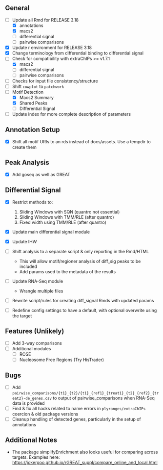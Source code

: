 ## General

- [ ] Update all Rmd for RELEASE 3.18
    - [x] annotations
    - [x] macs2
    - [ ] differential signal
    - [ ] pairwise comparisons
- [x] Update r environment for RELEASE 3.18
- [x] Change terminology from differential binding to differential signal
- [ ] Check for compatibility with extraChIPs >= v1.7.1
  - [x] macs2
  - [ ] differential signal
  - [ ] pairwise comparisons
- [ ] Checks for input file consistency/structure
- [ ] Shift `cowplot` to `patchwork`
- [ ] Motif Detection
  - [x] Macs2 Summary
  - [x] Shared Peaks
  - [ ] Differential Signal
- [ ] Update index for more complete description of parameters 
  
## Annotation Setup

- [x] Shift all motif URIs to an rds instead of docs/assets. Use a tempdir to create them
  
## Peak Analysis

- [x] Add goseq as well as GREAT

## Differential Signal

- [x] Restrict methods to:
    1. Sliding Windows with SQN (quantro not essential)
    2. Sliding Windows with TMM/RLE (after quantro)
    3. Fixed width using TMM/RLE (after quantro)
- [x] Update main differential signal module
- [x] Update IHW
- [ ] Shift analysis to a separate script & only reporting in the Rmd/HTML
    + This will allow motif/regioner analysis of diff_sig peaks to be included
    + Add params used to the metadata of the results
- [ ] Update RNA-Seq module
    + Wrangle multiple files
- [ ] Rewrite script/rules for creating diff_signal Rmds with updated params
- [ ] Redefine config settings to have a default, with optional overwrite using the target 


## Features (Unlikely)

- [ ] Add 3-way comparisons
- [ ] Additional modules
  - [ ] ROSE
  - [ ] Nucleosome Free Regions (Try HisTrader)

## Bugs

- [ ] Add `pairwise_comparisons/{t1}_{t2}/{t1}_{ref1}_{treat1}_{t2}_{ref2}_{treat2}-de_genes.csv` to output of pairwise_comparisons when RNA-Seq data is provided
- [ ] Find & fix all hacks related to name errors in `plyranges/extraChIPs` coercion & old package versions
- [ ] Cleanup handling of detected genes, particularly in the setup of annotations

## Additional Notes

- The package simplifyEnrichment also looks useful for comparing across targets. Examples here: https://jokergoo.github.io/rGREAT_suppl/compare_online_and_local.html


